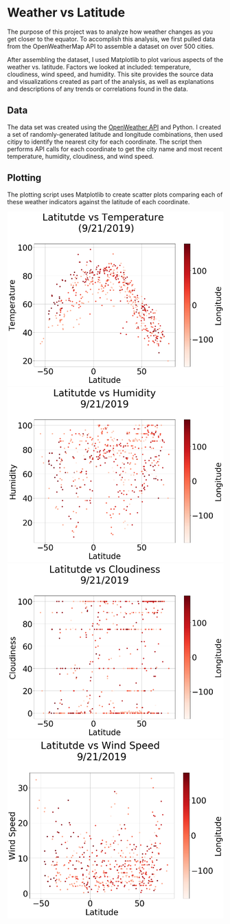 # Weather vs Latitude

The purpose of this project was to analyze how weather changes as you get closer to the equator. To accomplish this analysis, we first pulled data from the OpenWeatherMap API to assemble a dataset on over 500 cities.

After assembling the dataset, I used Matplotlib to plot various aspects of the weather vs. latitude. Factors we looked at included: temperature, cloudiness, wind speed, and humidity. This site provides the source data and visualizations created as part of the analysis, as well as explanations and descriptions of any trends or correlations found in the data.

## Data

The data set was created using the [OpenWeather API](https://openweathermap.org/api) and Python. I created a set of randomly-generated latitude and longitude combinations, then used citipy to identify the nearest city for each coordinate. The script then performs API calls for each coordinate to get the city name and most recent temperature, humidity, cloudiness, and wind speed.

## Plotting

The plotting script uses Matplotlib to create scatter plots comparing each of these weather indicators against the latitude of each coordinate.

![Latitude vs Maximum Temperature](Assets/MaxTemp.png "Latitude vs Temperature")
![Latitude vs Maximum Temperature](Assets/Humidity.png "Latitude vs Humidity")
![Latitude vs Maximum Temperature](Assets/Cloudiness.png "Latitude vs Cloudiness")
![Latitude vs Maximum Temperature](Assets/WindSpeed.png "Latitude vs Wind Speed")

